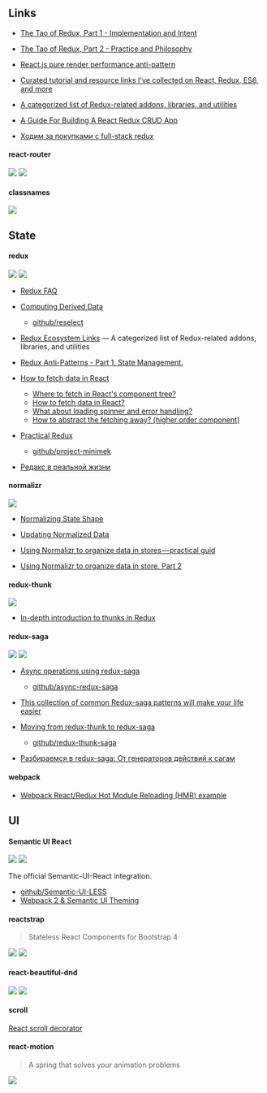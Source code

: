 ## Links

- [The Tao of Redux, Part 1 - Implementation and Intent](http://blog.isquaredsoftware.com/2017/05/idiomatic-redux-tao-of-redux-part-1/)

- [The Tao of Redux, Part 2 - Practice and Philosophy](http://blog.isquaredsoftware.com/2017/05/idiomatic-redux-tao-of-redux-part-2/)

- [React.js pure render performance anti-pattern](https://medium.com/@esamatti/react-js-pure-render-performance-anti-pattern-fb88c101332f)

- [Curated tutorial and resource links I've collected on React, Redux, ES6, and more](https://github.com/markerikson/react-redux-links)

- [A categorized list of Redux-related addons, libraries, and utilities](https://github.com/markerikson/redux-ecosystem-links)

- [A Guide For Building A React Redux CRUD App](https://medium.com/@rajaraodv/a-guide-for-building-a-react-redux-crud-app-7fe0b8943d0f)

- [Ходим за покупками с full-stack redux](https://habrahabr.ru/post/338142/)


#### react-router

[![][github badge]](https://github.com/ReactTraining/react-router)
[![][website badge]](https://reacttraining.com/react-router/)


#### classnames

[![][github badge]](https://github.com/JedWatson/classnames)



## State

#### redux

[![][github badge]](https://github.com/reactjs/react-redux)
[![][website badge]](https://redux.js.org)

- [Redux FAQ](https://redux.js.org/faq)

- [Computing Derived Data](https://redux.js.org/recipes/computing-derived-data)
  - [github/reselect](https://github.com/reactjs/reselect)
  
- [Redux Ecosystem Links](https://github.com/markerikson/redux-ecosystem-links) — A categorized list of Redux-related addons, libraries, and utilities

- [Redux Anti-Patterns - Part 1. State Management.](http://blog.mgechev.com/2017/12/07/redux-anti-patterns-race-conditions-state-management-duplication/)

- [How to fetch data in React](https://www.robinwieruch.de/react-fetching-data/)
  - [Where to fetch in React's component tree?](https://www.robinwieruch.de/react-fetching-data/#react-where-fetch)
  - [How to fetch data in React?](https://www.robinwieruch.de/react-fetching-data/#react-how-fetch)
  - [What about loading spinner and error handling?](https://www.robinwieruch.de/react-fetching-data/#react-fetch-loading-error)
  - [How to abstract the fetching away? (higher order component)](https://www.robinwieruch.de/react-fetching-data/#react-fetch-higher-order-component)

- [Practical Redux](http://blog.isquaredsoftware.com/series/practical-redux/)
  - [github/project-minimek](https://github.com/markerikson/project-minimek)

- [Редакс в реальной жизни](https://iamakulov.com/talks/redux-in-real-life/)


#### normalizr

[![][github badge]](https://github.com/paularmstrong/normalizr)

- [Normalizing State Shape](https://redux.js.org/recipes/structuring-reducers/normalizing-state-shape)

- [Updating Normalized Data](https://redux.js.org/recipes/structuring-reducers/updating-normalized-data)

- [Using Normalizr to organize data in stores — practical guid](https://hackernoon.com/using-normalizr-to-organize-data-in-stores-practical-guide-82fa061b60fb)

- [Using Normalizr to organize data in store. Part 2](https://hackernoon.com/using-normalizr-to-organize-data-in-store-part-2-d9646133b7df)


#### redux-thunk

[![][github badge]](https://github.com/gaearon/redux-thunk)

- [In-depth introduction to thunks in Redux](http://stackoverflow.com/questions/35411423/how-to-dispatch-a-redux-action-with-a-timeout/35415559#35415559)


#### redux-saga

[![][github badge]](https://github.com/redux-saga/redux-saga)
[![][website badge]](https://redux-saga.js.org)

- [Async operations using redux-saga](https://medium.freecodecamp.org/async-operations-using-redux-saga-2ba02ae077b3)
  - [github/async-redux-saga](https://github.com/andresmijares/async-redux-saga)

- [This collection of common Redux-saga patterns will make your life easier](https://medium.freecodecamp.org/redux-saga-common-patterns-48437892e11c)

- [Moving from redux-thunk to redux-saga](https://hackernoon.com/moving-form-redux-thunk-to-redux-saga-5c19d0011ca0)
  - [github/redux-thunk-saga](https://github.com/jinxac/redux-thunk-saga)
  
- [Разбираемся в redux-saga: От генераторов действий к сагам](https://habrahabr.ru/post/351168/)


#### webpack

- [Webpack React/Redux Hot Module Reloading (HMR) example](https://gist.github.com/markerikson/dc6cee36b5b6f8d718f2e24a249e0491)



## UI


#### Semantic UI React

[![][github badge]](https://github.com/Semantic-Org/Semantic-UI-React)
[![][website badge]](https://react.semantic-ui.com)

The official Semantic-UI-React integration.

- [github/Semantic-UI-LESS](https://github.com/Semantic-Org/Semantic-UI-LESS)
- [Webpack 2 & Semantic UI Theming](https://medium.com/webmonkeys/webpack-2-semantic-ui-theming-a216ddf60daf)


#### reactstrap

> Stateless React Components for Bootstrap 4

[![][github badge]](https://github.com/reactstrap/reactstrap)
[![][website badge]](https://reactstrap.github.io/)


#### react-beautiful-dnd

[![][github badge]](https://github.com/atlassian/react-beautiful-dnd)
[![][website badge]](https://react-beautiful-dnd.netlify.com)


#### scroll

[React scroll decorator](https://stanko.github.io/react-scroll-position-decorator/)


#### react-motion

>A spring that solves your animation problems

[![][github badge]](https://github.com/chenglou/react-motion)




[github badge]: https://img.shields.io/badge/-github-blue.svg?style=flat-square&longCache=true
[website badge]: https://img.shields.io/badge/-website-607D8B.svg?style=flat-square&longCache=true
